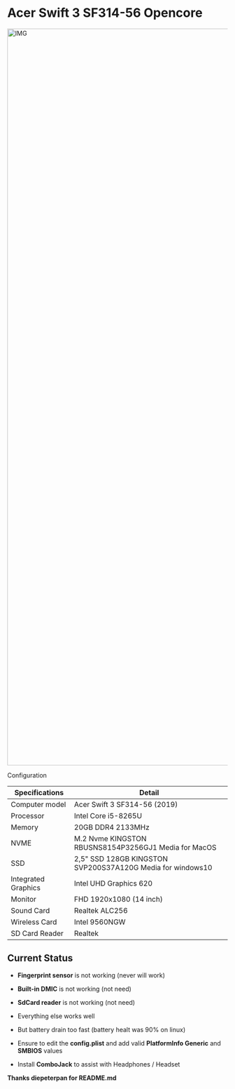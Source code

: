 # Acer Swift 3 SF314-56 Opencore 
<img width="1680" alt="IMG" src="https://user-images.githubusercontent.com/40405226/166815436-a559907f-a332-4c2f-a759-68c39c1c46bf.PNG">

Configuration

| Specifications | Detail                                                  |
| ------------------- | ------------------------------------------- |
| Computer model      | Acer Swift 3 SF314-56 (2019)      |
| Processor           | Intel Core i5-8265U     |
| Memory              | 20GB  DDR4 2133MHz              |
| NVME                | M.2 Nvme KINGSTON RBUSNS8154P3256GJ1 Media for MacOS |
| SSD                 | 2,5" SSD 128GB KINGSTON SVP200S37A120G Media for windows10  |
| Integrated Graphics | Intel UHD Graphics 620                     |
| Monitor             |  FHD 1920x1080 (14 inch) |
| Sound Card          | Realtek ALC256           |
| Wireless Card       | Intel 9560NGW                     |
| SD Card Reader      | Realtek                 |


## Current Status

- **Fingerprint sensor** is not working (never will work)
- **Built-in DMIC** is not working (not need)
- **SdCard reader** is not working (not need)

- Everything else works well
- But battery drain too fast (battery healt was 90% on linux)
 
- Ensure to edit the **config.plist** and add valid  **PlatformInfo Generic** and **SMBIOS** values

- Install **ComboJack** to assist with Headphones / Headset


**Thanks diepeterpan for README.md**
